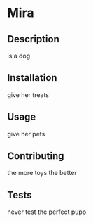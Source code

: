 
  # Mira

  ## Description
  is a dog

  ## Installation
  give her treats

  ## Usage 
  give her pets

  ## Contributing
  the more toys the better

  ## Tests 
  never test the perfect pupo
  